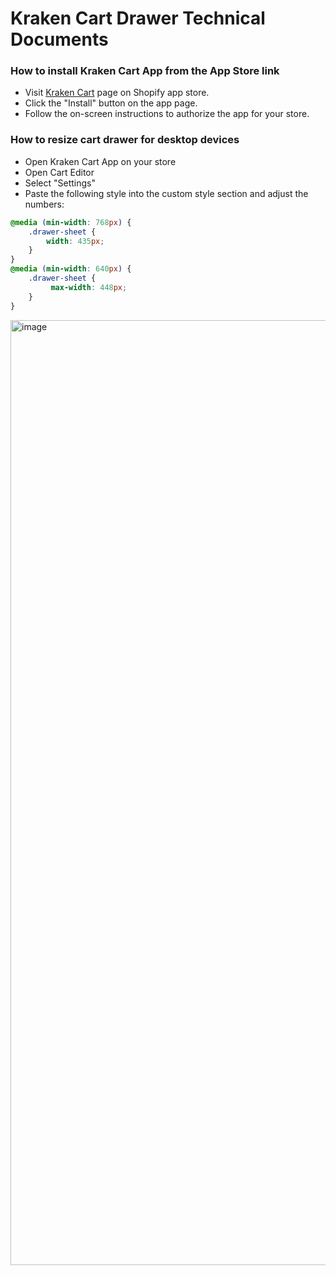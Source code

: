 # Kraken Cart Drawer Technical Documents

### How to install Kraken Cart App from the App Store link
- Visit [Kraken Cart](https://apps.shopify.com/kraken-cart) page on Shopify app store.
- Click the "Install" button on the app page.
- Follow the on-screen instructions to authorize the app for your store.


### How to resize cart drawer for desktop devices
- Open Kraken Cart App on your store
- Open Cart Editor
- Select "Settings"
- Paste the following style into the custom style section and adjust the numbers:
```css
@media (min-width: 768px) {
    .drawer-sheet {
        width: 435px;
    }
}
@media (min-width: 640px) {
    .drawer-sheet {
         max-width: 448px;
    }
}
```
<img width="1512" alt="image" src="https://github.com/user-attachments/assets/4e47ca12-e440-4f43-a011-1ae97fc6006b" />